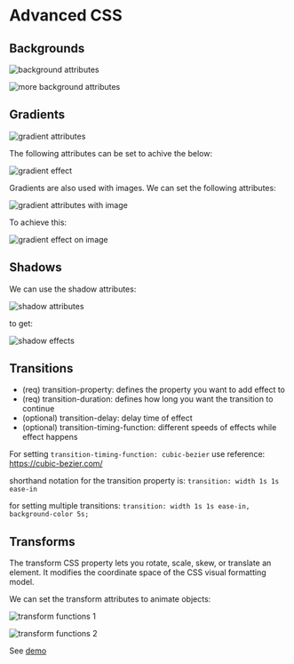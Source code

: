# Advanced CSS

## Backgrounds

![background attributes](backgrounds_part1.png)

![more background attributes](backgrounds_part2.png)

## Gradients

![gradient attributes](gradientsv1.png)

The following attributes can be set to achive the below:

![gradient effect](gradientsv2.png)

Gradients are also used with images. We can set the following attributes:

![gradient attributes with image](gradientsv3.png)

To achieve this:

![gradient effect on image](gradientsv4.png)

## Shadows

We can use the shadow attributes:

![shadow attributes](shadowsv1.png)

to get:

![shadow effects](shadowsv2.png)

## Transitions

- (req) transition-property: defines the property you want to add effect to
- (req) transition-duration: defines how long you want the transition to continue
- (optional) transition-delay: delay time of effect
- (optional) transition-timing-function: different speeds of effects while effect happens

For setting `transition-timing-function: cubic-bezier` use reference: https://cubic-bezier.com/

shorthand notation for the transition property is: `transition: width 1s 1s ease-in`

for setting multiple transitions: `transition: width 1s 1s ease-in, background-color 5s;`


## Transforms

The transform CSS property lets you rotate, scale, skew, or translate an element. It modifies the coordinate space of the CSS visual formatting model.

We can set the transform attributes to animate objects:

![transform functions 1](transformsv1.png)

![transform functions 2](transformsv2.png)

See [demo](https://developer.mozilla.org/en-US/docs/Web/CSS/transform)



